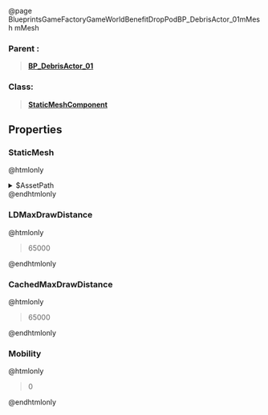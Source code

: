 @page BlueprintsGameFactoryGameWorldBenefitDropPodBP_DebrisActor_01mMesh mMesh
### Parent :
<b><a href="_blueprints_game_factory_game_world_benefit_drop_pod_b_p__debris_actor_01.html"><blockquote>BP_DebrisActor_01</blockquote></a></b>
### Class:
<b><a href="_class_script_static_mesh_component.html"><blockquote>StaticMeshComponent</blockquote></a></b>
## Properties
### StaticMesh
@htmlonly
<details>
 <summary>$AssetPath</summary>
<b><a href="_blueprints_game_factory_game_world_benefit_drop_pod_mesh_spaceship__debris_01.html"><blockquote>Spaceship_Debris_01</blockquote></a></b>
</details>
@endhtmlonly

### LDMaxDrawDistance
@htmlonly
<blockquote>65000</blockquote>
@endhtmlonly

### CachedMaxDrawDistance
@htmlonly
<blockquote>65000</blockquote>
@endhtmlonly

### Mobility
@htmlonly
<blockquote>0</blockquote>
@endhtmlonly

